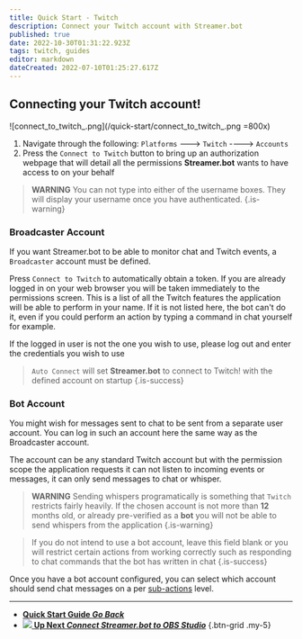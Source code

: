 ```yaml
---
title: Quick Start - Twitch
description: Connect your Twitch account with Streamer.bot
published: true
date: 2022-10-30T01:31:22.923Z
tags: twitch, guides
editor: markdown
dateCreated: 2022-07-10T01:25:27.617Z
---
```


## Connecting your Twitch account!
![connect_to_twitch_.png](/quick-start/connect_to_twitch_.png =800x)
1. Navigate through the following: `Platforms` ---> `Twitch` ----> `Accounts`
2. Press the `Connect to Twitch` button to bring up an authorization webpage that will detail all the permissions **Streamer.bot** wants to have access to on your behalf

> **WARNING**
> You can not type into either of the username boxes. They will display your username once you have authenticated.
{.is-warning}
### Broadcaster Account

If you want Streamer.bot to be able to monitor chat and Twitch events, a `Broadcaster` account must be defined. 

Press `Connect to Twitch` to automatically obtain a token. If you are already logged in on your web browser you will be taken immediately to the permissions screen. This is a list of all the Twitch features the application will be able to perform in your name. If it is not listed here, the bot can't do it, even if you could perform an action by typing a command in chat yourself for example.

If the logged in user is not the one you wish to use, please log out and enter the credentials you wish to use 

> `Auto Connect` will set **Streamer.bot** to connect to Twitch! with the defined account on startup
{.is-success}

### Bot Account

You might wish for messages sent to chat to be sent from a separate user account. You can log in such an account here the same way as the Broadcaster account.

The account can be any standard Twitch account but with the permission scope the application requests it can not listen to incoming events or messages, it can only send messages to chat or whisper.

> **WARNING**
> Sending whispers programatically is something that `Twitch` restricts fairly heavily.
If the chosen account is not more than **12** months old, or already pre-verified as a **bot** you will not be able to send whispers from the application
{.is-warning}

> If you do not intend to use a bot account, leave this field blank or you will restrict certain actions from working correctly such as responding to chat commands that the bot has written in chat
{.is-success}

Once you have a bot account configured, you can select which account should send chat messages on a per [sub-actions](/Sub-Actions#main) level. 

---

- [<i class="mdi mdi-chevron-left"></i> **Quick Start Guide *Go Back***](/Quick-Start)
- [<img src="https://streamer.bot/img/integrations/obs.svg" /> **Up Next *Connect Streamer.bot to OBS Studio***](/Quick-Start/OBS)
{.btn-grid .my-5}